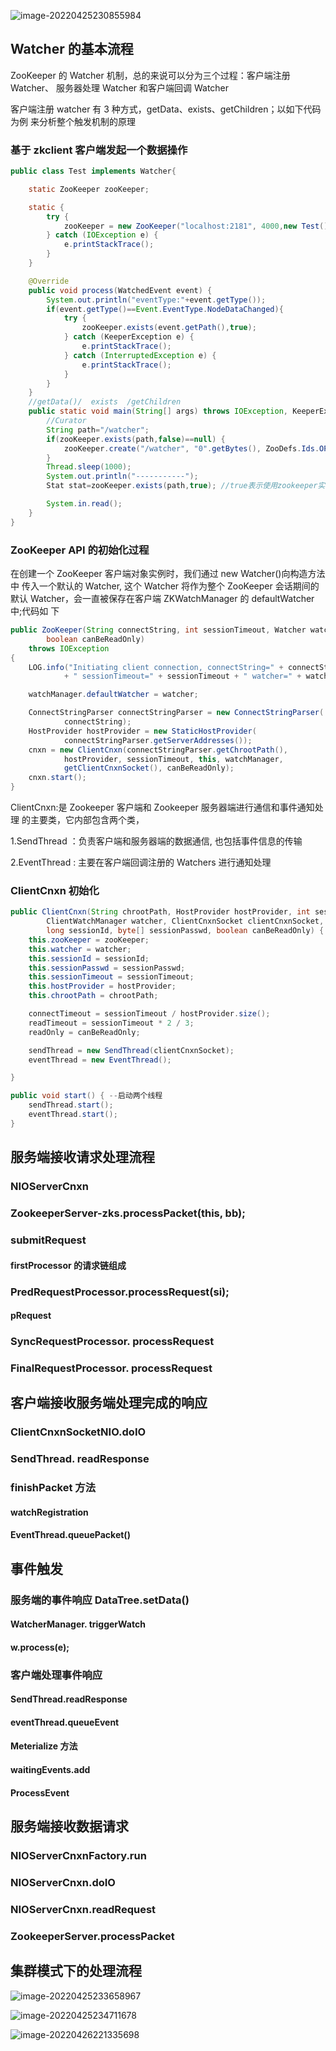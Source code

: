 ![image-20220425230855984](https://new-blog-1251602255.cos.ap-shanghai.myqcloud.com/img/image-20220425230855984.png)

## Watcher 的基本流程

ZooKeeper 的 Watcher 机制，总的来说可以分为三个过程：客户端注册 Watcher、 服务器处理 Watcher 和客户端回调 Watcher 

客户端注册 watcher 有 3 种方式，getData、exists、getChildren；以如下代码为例 来分析整个触发机制的原理

### 基于 zkclient 客户端发起一个数据操作

```java
public class Test implements Watcher{

    static ZooKeeper zooKeeper;

    static {
        try {
            zooKeeper = new ZooKeeper("localhost:2181", 4000,new Test());
        } catch (IOException e) {
            e.printStackTrace();
        }
    }

    @Override
    public void process(WatchedEvent event) {
        System.out.println("eventType:"+event.getType());
        if(event.getType()==Event.EventType.NodeDataChanged){
            try {
                zooKeeper.exists(event.getPath(),true);
            } catch (KeeperException e) {
                e.printStackTrace();
            } catch (InterruptedException e) {
                e.printStackTrace();
            }
        }
    }
    //getData()/  exists  /getChildren
    public static void main(String[] args) throws IOException, KeeperException, InterruptedException {
        //Curator
        String path="/watcher";
        if(zooKeeper.exists(path,false)==null) {
            zooKeeper.create("/watcher", "0".getBytes(), ZooDefs.Ids.OPEN_ACL_UNSAFE, CreateMode.PERSISTENT);
        }
        Thread.sleep(1000);
        System.out.println("-----------");
        Stat stat=zooKeeper.exists(path,true); //true表示使用zookeeper实例中配置的watcher

        System.in.read();
    }
}
```



### ZooKeeper API 的初始化过程

在创建一个 ZooKeeper 客户端对象实例时，我们通过 new Watcher()向构造方法中 传入一个默认的 Watcher, 这个 Watcher 将作为整个 ZooKeeper 会话期间的默认 Watcher，会一直被保存在客户端 ZKWatchManager 的 defaultWatcher 中;代码如 下

```java
public ZooKeeper(String connectString, int sessionTimeout, Watcher watcher,
        boolean canBeReadOnly)
    throws IOException
{
    LOG.info("Initiating client connection, connectString=" + connectString
            + " sessionTimeout=" + sessionTimeout + " watcher=" + watcher);

    watchManager.defaultWatcher = watcher;

    ConnectStringParser connectStringParser = new ConnectStringParser(
            connectString);
    HostProvider hostProvider = new StaticHostProvider(
            connectStringParser.getServerAddresses());
    cnxn = new ClientCnxn(connectStringParser.getChrootPath(),
            hostProvider, sessionTimeout, this, watchManager,
            getClientCnxnSocket(), canBeReadOnly);
    cnxn.start();
}
```

ClientCnxn:是 Zookeeper 客户端和 Zookeeper 服务器端进行通信和事件通知处理 的主要类，它内部包含两个类， 

1.SendThread ：负责客户端和服务器端的数据通信, 也包括事件信息的传输 

2.EventThread : 主要在客户端回调注册的 Watchers 进行通知处理

### ClientCnxn 初始化

```java
public ClientCnxn(String chrootPath, HostProvider hostProvider, int sessionTimeout, ZooKeeper zooKeeper,
        ClientWatchManager watcher, ClientCnxnSocket clientCnxnSocket,
        long sessionId, byte[] sessionPasswd, boolean canBeReadOnly) {
    this.zooKeeper = zooKeeper;
    this.watcher = watcher;
    this.sessionId = sessionId;
    this.sessionPasswd = sessionPasswd;
    this.sessionTimeout = sessionTimeout;
    this.hostProvider = hostProvider;
    this.chrootPath = chrootPath;

    connectTimeout = sessionTimeout / hostProvider.size();
    readTimeout = sessionTimeout * 2 / 3;
    readOnly = canBeReadOnly;

    sendThread = new SendThread(clientCnxnSocket);
    eventThread = new EventThread();

}

public void start() { --启动两个线程
 	sendThread.start();
 	eventThread.start();
}

```

## 服务端接收请求处理流程

### NIOServerCnxn

### ZookeeperServer-zks.processPacket(this, bb);

### submitRequest

#### firstProcessor 的请求链组成

### PredRequestProcessor.processRequest(si);

#### pRequest

### SyncRequestProcessor. processRequest

### FinalRequestProcessor. processRequest

## 客户端接收服务端处理完成的响应

### ClientCnxnSocketNIO.doIO

### SendThread. readResponse

### finishPacket 方法

#### watchRegistration

#### EventThread.queuePacket()

## 事件触发

### 服务端的事件响应 DataTree.setData()

#### WatcherManager. triggerWatch

#### w.process(e);

### 客户端处理事件响应

#### SendThread.readResponse

#### eventThread.queueEvent

#### Meterialize 方法

#### waitingEvents.add

#### ProcessEvent

## 服务端接收数据请求

### NIOServerCnxnFactory.run

### NIOServerCnxn.doIO

### NIOServerCnxn.readRequest

### ZookeeperServer.processPacket

## 集群模式下的处理流程

![image-20220425233658967](https://new-blog-1251602255.cos.ap-shanghai.myqcloud.com/img/image-20220425233658967.png)

![image-20220425234711678](https://new-blog-1251602255.cos.ap-shanghai.myqcloud.com/img/image-20220425234711678.png)

![image-20220426221335698](https://new-blog-1251602255.cos.ap-shanghai.myqcloud.com/img/image-20220426221335698.png)